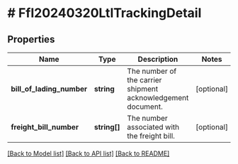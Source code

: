 # # FfI20240320LtlTrackingDetail

## Properties

Name | Type | Description | Notes
------------ | ------------- | ------------- | -------------
**bill_of_lading_number** | **string** | The number of the carrier shipment acknowledgement document. | [optional]
**freight_bill_number** | **string[]** | The number associated with the freight bill. | [optional]

[[Back to Model list]](../../README.md#models) [[Back to API list]](../../README.md#endpoints) [[Back to README]](../../README.md)
